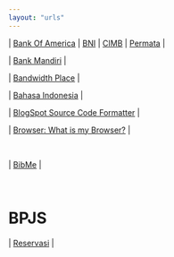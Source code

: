 ```yaml
---
layout: "urls"
---
```


| [Bank Of America](https://www.bankofamerica.com/) | [BNI](https://www.bni.co.id/) | [CIMB](https://www.octoclicks.co.id/) | [Permata](https://www.permatabank.com/) |

| [Bank Mandiri](https://bankmandiri.co.id/) |

| [Bandwidth Place](https://www.bandwidthplace.com/) |

| [Bahasa Indonesia](https://rahmatm.samik-ibrahim.vlsm.org/2017/08/bahasa-indonesia.html) |

| [BlogSpot Source Code Formatter](http://codeformatter.blogspot.com/) |

| [Browser: What is my Browser?](https://www.whatismybrowser.com/) |

<br>

| [BibMe](https://www.bibme.org/) |

<br>

# BPJS

| [Reservasi](https://reservasi.ehealth.co.id/) |

